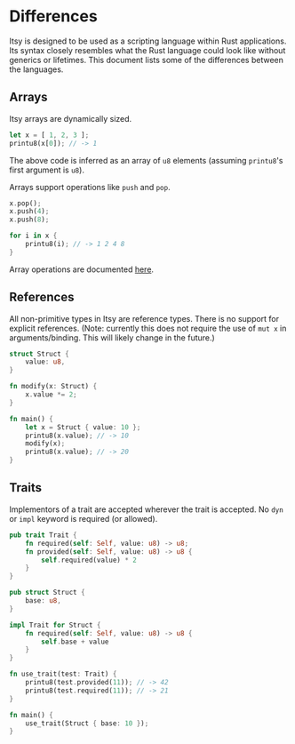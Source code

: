 # Differences

Itsy is designed to be used as a scripting language within Rust applications. Its syntax closely resembles what the Rust language could look like without generics or lifetimes.
This document lists some of the differences between the languages.

## Arrays

Itsy arrays are dynamically sized.

```rust
let x = [ 1, 2, 3 ];
printu8(x[0]); // -> 1
```

The above code is inferred as an array of `u8` elements (assuming `printu8`'s first argument is `u8`).

Arrays support operations like `push` and `pop`.

```rust
x.pop();
x.push(4);
x.push(8);

for i in x {
    printu8(i); // -> 1 2 4 8
}
```

Array operations are documented [here](builtin.array.md).

## References

All non-primitive types in Itsy are reference types. There is no support for explicit references. (Note: currently this does not require the use of `mut x` in arguments/binding. This will likely change in the future.)

```rust
struct Struct {
    value: u8,
}

fn modify(x: Struct) {
    x.value *= 2;
}

fn main() {
    let x = Struct { value: 10 };
    printu8(x.value); // -> 10
    modify(x);
    printu8(x.value); // -> 20
}
```

## Traits

Implementors of a trait are accepted wherever the trait is accepted. No `dyn` or `impl` keyword is required (or allowed).

```rust
pub trait Trait {
    fn required(self: Self, value: u8) -> u8;
    fn provided(self: Self, value: u8) -> u8 {
        self.required(value) * 2
    }
}

pub struct Struct {
    base: u8,
}

impl Trait for Struct {
    fn required(self: Self, value: u8) -> u8 {
        self.base + value
    }
}

fn use_trait(test: Trait) {
    printu8(test.provided(11)); // -> 42
    printu8(test.required(11)); // -> 21
}

fn main() {
    use_trait(Struct { base: 10 });
}
```